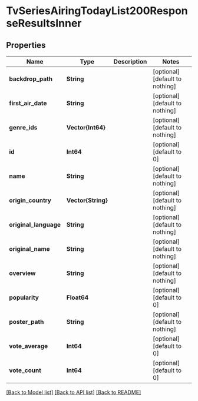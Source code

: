 # TvSeriesAiringTodayList200ResponseResultsInner


## Properties
Name | Type | Description | Notes
------------ | ------------- | ------------- | -------------
**backdrop_path** | **String** |  | [optional] [default to nothing]
**first_air_date** | **String** |  | [optional] [default to nothing]
**genre_ids** | **Vector{Int64}** |  | [optional] [default to nothing]
**id** | **Int64** |  | [optional] [default to 0]
**name** | **String** |  | [optional] [default to nothing]
**origin_country** | **Vector{String}** |  | [optional] [default to nothing]
**original_language** | **String** |  | [optional] [default to nothing]
**original_name** | **String** |  | [optional] [default to nothing]
**overview** | **String** |  | [optional] [default to nothing]
**popularity** | **Float64** |  | [optional] [default to 0]
**poster_path** | **String** |  | [optional] [default to nothing]
**vote_average** | **Int64** |  | [optional] [default to 0]
**vote_count** | **Int64** |  | [optional] [default to 0]


[[Back to Model list]](../README.md#models) [[Back to API list]](../README.md#api-endpoints) [[Back to README]](../README.md)


